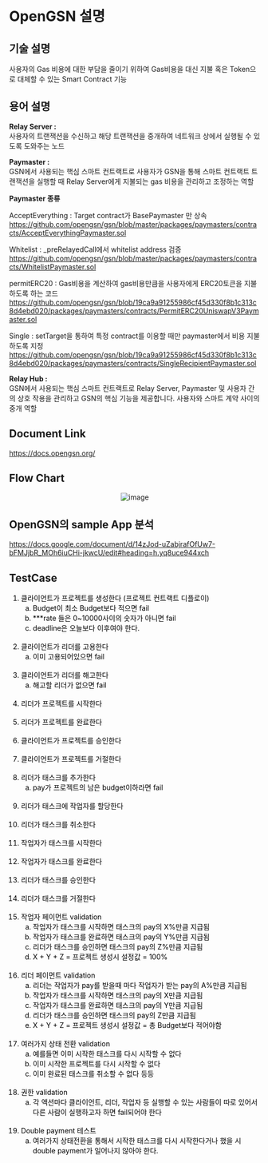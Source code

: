 # OpenGSN 설명

## 기술 설명
사용자의 Gas 비용에 대한 부담을 줄이기 위하여 Gas비용을 대신 지불 혹은 Token으로 대체할 수 있는 Smart Contract 기능

## 용어 설명
**Relay Server :** <br>
사용자의 트랜잭션을 수신하고 해당 트랜잭션을 중개하여 네트워크 상에서 실행될 수 있도록 도와주는 노드

**Paymaster :** <br>
GSN에서 사용되는 핵심 스마트 컨트랙트로 사용자가 GSN을 통해 스마트 컨트랙트 트랜잭션을 실행할 때 Relay Server에게 지불되는 gas 비용을 관리하고 조정하는 역할

**Paymaster 종류**
<div>
  
  AcceptEverything : Target contract가 BasePaymaster 만 상속
  https://github.com/opengsn/gsn/blob/master/packages/paymasters/contracts/AcceptEverythingPaymaster.sol
  
  Whitelist : _preRelayedCall에서 whitelist address 검증
  https://github.com/opengsn/gsn/blob/master/packages/paymasters/contracts/WhitelistPaymaster.sol
  
  permitERC20 : Gas비용을 계산하여 gas비용만큼을 사용자에게 ERC20토큰을 지불하도록 하는 코드
  https://github.com/opengsn/gsn/blob/19ca9a91255986cf45d330f8b1c313c8d4ebd020/packages/paymasters/contracts/PermitERC20UniswapV3Paymaster.sol
  
  Single : setTarget을 통하여 특정 contract를 이용할 때만 paymaster에서 비용 지불하도록 지정
  https://github.com/opengsn/gsn/blob/19ca9a91255986cf45d330f8b1c313c8d4ebd020/packages/paymasters/contracts/SingleRecipientPaymaster.sol
  
</div>


**Relay Hub :** <br>
GSN에서 사용되는 핵심 스마트 컨트랙트로 Relay Server, Paymaster 및 사용자 간의 상호 작용을 관리하고 GSN의 핵심 기능을 제공합니다. 사용자와 스마트 계약 사이의 중개 역할

## Document Link
https://docs.opengsn.org/

## Flow Chart
<div align="center">
  
  ![image](https://github.com/rainbow96bear/GSNtest/assets/113357212/9b9176c0-d337-4905-aa70-04ca2f867137)
</div>

## OpenGSN의 sample App 분석
https://docs.google.com/document/d/14zJod-uZabjrafOfUw7-bFMJjbR_MOh6iuCHi-jkwcU/edit#heading=h.yq8uce944xch

## TestCase
<ol style="list-style-type: decimal;" data-ke-list-type="decimal">
  <li style="list-style-type: decimal; color: #000000;"><span style="color: #000000;"><span style="color: #000000;">클라이언트가 프로젝트를 생성한다 (프로젝트 컨트랙트 디플로이) <b></b></span></span>
    <ol style="list-style-type: decimal;" data-ke-list-type="decimal">
      <li style="list-style-type: lower-alpha; color: #000000;"><span style="color: #000000;">Budget이 최소 Budget보다 적으면 fail</span></li>
      <li style="list-style-type: lower-alpha; color: #000000;"><span style="color: #000000;">***rate 들은 0~10000사이의 숫자가 아니면 fail</span></li>
      <li style="list-style-type: lower-alpha; color: #000000;"><span style="color: #000000;">deadline은 오늘보다 이후여야 한다.</span></li>
    </ol>
  </li>
  
  <br>
  
  <li style="list-style-type: decimal; color: #000000;"><span style="color: #000000;"><span style="color: #000000;">클라이언트가 리더를 고용한다 <b></b></span></span>
    <ol style="list-style-type: decimal;" data-ke-list-type="decimal">
      <li style="list-style-type: lower-alpha; color: #000000;"><span style="color: #000000;">이미 고용되어있으면 fail</span></li>
    </ol>
  <span style="color: #000000;"><b></b> </span></li>
  
  <br>
  
  <li style="list-style-type: decimal; color: #000000;"><span style="color: #000000;"><span style="color: #000000;">클라이언트가 리더를 해고한다 <b></b></span></span>
    <ol style="list-style-type: decimal;" data-ke-list-type="decimal">
      <li style="list-style-type: lower-alpha; color: #000000;"><span style="color: #000000;">해고할 리더가 없으면 fail</span></li>
    </ol>
  <span style="color: #000000;"><b></b> </span></li>
  
  <br>
  
  <li style="list-style-type: decimal; color: #000000;"><span style="color: #000000;">리더가 프로젝트를 시작한다</span></li>
  
  <br>
  
  <li style="list-style-type: decimal; color: #000000;"><span style="color: #000000;">리더가 프로젝트를 완료한다</span></li>
  
  <br>
  
  <li style="list-style-type: decimal; color: #000000;"><span style="color: #000000;">클라이언트가 프로젝트를 승인한다</span></li>
  
  <br>
  
  <li style="list-style-type: decimal; color: #000000;"><span style="color: #000000;">클라이언트가 프로젝트를 거절한다</span></li>
  
  <br>
  
  <li style="list-style-type: decimal; color: #000000;"><span style="color: #000000;"><span style="color: #000000;">리더가 태스크를 추가한다 <b></b></span></span>
    <ol style="list-style-type: decimal;" data-ke-list-type="decimal">
      <li style="list-style-type: lower-alpha; color: #000000;"><span style="color: #000000;">pay가 프로젝트의 남은 budget이하라면 fail</span></li>
    </ol>
  <span style="color: #000000;"><b></b> </span></li>
  
  <br>
  
  <li style="list-style-type: decimal; color: #000000;"><span style="color: #000000;">리더가 태스크에 작업자를 할당한다</span></li>
  
  <br>
  
  <li style="list-style-type: decimal; color: #000000;"><span style="color: #000000;">리더가 태스크를 취소한다</span></li>
  
  <br>
  
  <li style="list-style-type: decimal; color: #000000;"><span style="color: #000000;">작업자가 태스크를 시작한다</span></li>
  
  <br>
  
  <li style="list-style-type: decimal; color: #000000;"><span style="color: #000000;">작업자가 태스크를 완료한다</span></li>
  
  <br>
  
  <li style="list-style-type: decimal; color: #000000;"><span style="color: #000000;">리더가 태스크를 승인한다</span></li>
  
  <br>
  
  <li style="list-style-type: decimal; color: #000000;"><span style="color: #000000;">리더가 태스크를 거절한다</span></li>
  
  <br>
  
  <li style="list-style-type: decimal; color: #000000;"><span style="color: #000000;"><span style="color: #000000;">작업자 페이먼트 validation <b></b></span></span>
    <ol style="list-style-type: decimal;" data-ke-list-type="decimal">
      <li style="list-style-type: lower-alpha; color: #000000;"><span style="color: #000000;">작업자가 태스크를 시작하면 태스크의 pay의 X%만큼 지급됨</span></li>
      <li style="list-style-type: lower-alpha; color: #000000;"><span style="color: #000000;">작업자가 태스크를 완료하면 태스크의 pay의 Y%만큼 지급됨</span></li>
      <li style="list-style-type: lower-alpha; color: #000000;"><span style="color: #000000;">리더가 태스크를 승인하면 태스크의 pay의 Z%만큼 지급됨</span></li>
      <li style="list-style-type: lower-alpha; color: #000000;"><span style="color: #000000;">X + Y + Z = 프로젝트 생성시 설정값 = 100%</span></li>
    </ol>
  <span style="color: #000000;"><b></b> </span></li>
  
  <br>
  
  <li style="list-style-type: decimal; color: #000000;"><span style="color: #000000;"><span style="color: #000000;">리더 페이먼트 validation <b></b></span></span>
    <ol style="list-style-type: decimal;" data-ke-list-type="decimal">
      <li style="list-style-type: lower-alpha; color: #000000;"><span style="color: #000000;">리더는 작업자가 pay를 받을때 마다 작업자가 받는 pay의 A%만큼 지급됨</span></li>
      <li style="list-style-type: lower-alpha; color: #000000;"><span style="color: #000000;">작업자가 태스크를 시작하면 태스크의 pay의 X만큼 지급됨</span></li>
      <li style="list-style-type: lower-alpha; color: #000000;"><span style="color: #000000;">작업자가 태스크를 완료하면 태스크의 pay의 Y만큼 지급됨</span></li>
      <li style="list-style-type: lower-alpha; color: #000000;"><span style="color: #000000;">리더가 태스크를 승인하면 태스크의 pay의 Z만큼 지급됨</span></li>
      <li style="list-style-type: lower-alpha; color: #000000;"><span style="color: #000000;">X + Y + Z = 프로젝트 생성시 설정값 = 총 Budget보다 적어야함</span></li>
    </ol>
  <span style="color: #000000;"><b></b> </span></li>
  
  <br>
  
  <li style="list-style-type: decimal; color: #000000;"><span style="color: #000000;"><span style="color: #000000;">여러가지 상태 전환 validation <b></b></span></span>
    <ol style="list-style-type: decimal;" data-ke-list-type="decimal">
      <li style="list-style-type: lower-alpha; color: #000000;"><span style="color: #000000;">예를들면 이미 시작한 태스크를 다시 시작할 수 없다</span></li>
      <li style="list-style-type: lower-alpha; color: #000000;"><span style="color: #000000;">이미 시작한 프로젝트를 다시 시작할 수 없다</span></li>
      <li style="list-style-type: lower-alpha; color: #000000;"><span style="color: #000000;">이미 완료된 태스크를 취소할 수 없다 등등</span></li>
    </ol>
  <span style="color: #000000;"><b></b> </span></li>
  
  <br>
  
  <li style="list-style-type: decimal; color: #000000;"><span style="color: #000000;"><span style="color: #000000;">권한 validation <b></b></span></span>
    <ol style="list-style-type: decimal;" data-ke-list-type="decimal">
      <li style="list-style-type: lower-alpha; color: #000000;"><span style="color: #000000;">각 액션마다 클라이언트, 리더, 작업자 등 실행할 수 있는 사람들이 따로 있어서 다른 사람이 실행하고자 하면 fail되어야 한다</span></li>
    </ol>
  <span style="color: #000000;"><b></b> </span></li>
  
  <br>
  
  <li style="list-style-type: decimal; color: #000000;"><span style="color: #000000;"><span style="color: #000000;">Double payment 테스트 <b></b></span></span>
    <ol style="list-style-type: decimal;" data-ke-list-type="decimal">
      <li style="list-style-type: lower-alpha; color: #000000;"><span style="color: #000000;">여러가지 상태전환을 통해서 시작한 태스크를 다시 시작한다거나 했을 시 double payment가 일어나지 않아야 한다.</span></li>
    </ol>
  <span style="color: #000000;"><b></b> </span></li>
</ol>
